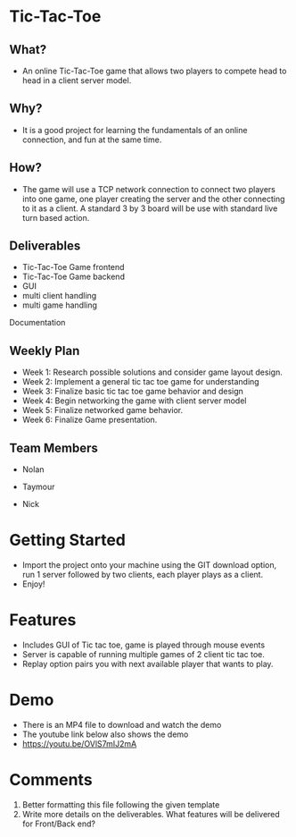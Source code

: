 # Tic-Tac-Toe

## What?

* An online Tic-Tac-Toe game that allows two players to compete head to head in a client server model.

## Why?

* It is a good project for learning the fundamentals of an online connection, and fun at the same time.

## How?

* The game will use a TCP network connection to connect two players into one game, one player creating the server and the other connecting to it as a client. A standard 3 by 3 board will be use with standard live turn based action.

## Deliverables

* Tic-Tac-Toe Game frontend
* Tic-Tac-Toe Game backend
* GUI
* multi client handling
* multi game handling

Documentation

## Weekly Plan

* Week 1: Research possible solutions and consider game layout design.
* Week 2: Implement a general tic tac toe game for understanding
* Week 3: Finalize basic tic tac toe game behavior and design
* Week 4: Begin networking the game with client server model
* Week 5: Finalize networked game behavior.
* Week 6: Finalize Game presentation.

## Team Members

* Nolan

* Taymour

* Nick

# Getting Started

* Import the project onto your machine using the GIT download option, run 1 server followed by two clients, each player plays as a client.
* Enjoy!

# Features

* Includes GUI of Tic tac toe, game is played through mouse events
* Server is capable of running multiple games of 2 client tic tac toe.
* Replay option pairs you with next available player that wants to play.


# Demo

* There is an MP4 file to download and watch the demo
* The youtube link below also shows the demo
* https://youtu.be/OVlS7mIJ2mA


# Comments
1. Better formatting this file following the given template
2. Write more details on the deliverables. What features will be delivered for Front/Back end?
